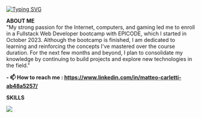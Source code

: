[![Typing SVG](https://readme-typing-svg.demolab.com?font=Fira+Code&pause=1000&random=false&width=435&lines=Hi!+I'm+Matteo+Carletti;Welcome+to+my+GITHUB+Profile)](https://git.io/typing-svg)

**ABOUT ME** <br>
"My strong passion for the Internet, computers, and gaming led me to enroll in a Fullstack Web Developer bootcamp with EPICODE, which I started in October 2023. Although the bootcamp is finished, I am dedicated to learning and reinforcing the concepts I've mastered over the course duration. For the next few months and beyond, I plan to consolidate my knowledge by continuing to build projects and explore new technologies in the field."


**- 📫 How to reach me : https://www.linkedin.com/in/matteo-carletti-ab48a5257/**

**SKILLS**


  <a href="https://skillicons.dev">
    <img src="https://skillicons.dev/icons?i=git,bootstrap,cs,css,discord,html,js,ai,ps,postman,powershell,react,redux,sass,ts,visualstudio,vscode,sql" />
  </a>
</p>



<!---
Matteocarlett/Matteocarlett is a ✨ special ✨ repository because its `README.md` (this file) appears on your GitHub profile.
You can click the Preview link to take a look at your changes.
--->
